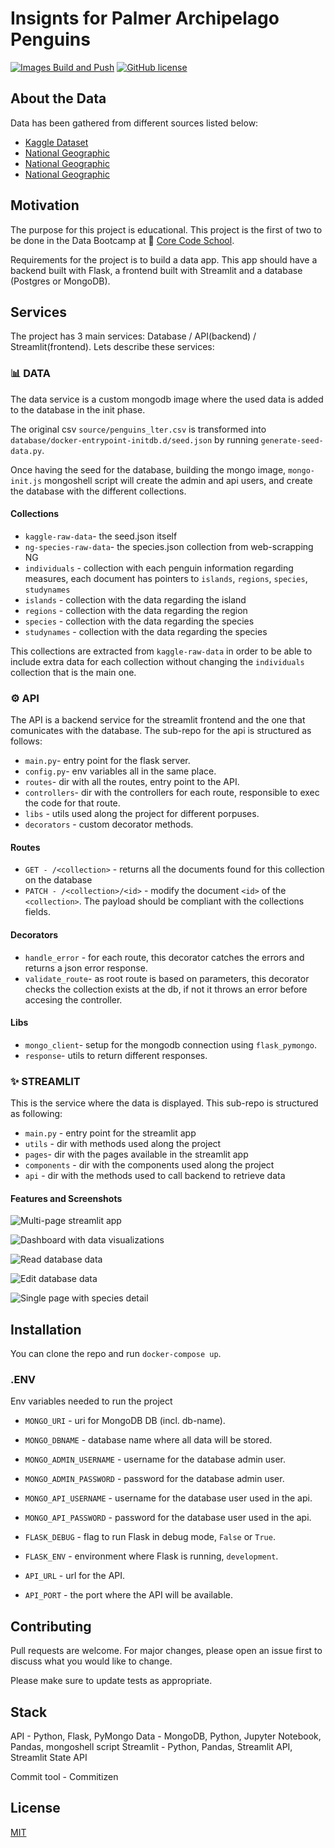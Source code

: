 # Insignts for Palmer Archipelago Penguins

[![Images Build and Push](https://github.com/teresaromero/palmer-penguins/actions/workflows/docker.yml/badge.svg?branch=development&event=push)](https://github.com/teresaromero/palmer-penguins/actions/workflows/docker.yml)
[![GitHub license](https://img.shields.io/github/license/teresaromero/palmer-penguins)](https://github.com/teresaromero/palmer-penguins/blob/development/LICENSE.md)

## About the Data

Data has been gathered from different sources listed below:

- [Kaggle Dataset](https://www.kaggle.com/parulpandey/palmer-archipelago-antarctica-penguin-data)
- [National Geographic](https://www.nationalgeographic.com/animals/birds/facts/gentoo-penguin)
- [National Geographic](https://www.nationalgeographic.com/animals/birds/facts/adelie-penguin)
- [National Geographic](https://www.nationalgeographic.com/animals/birds/facts/chinstrap-penguin)

## Motivation

The purpose for this project is educational. This project is the first of two to be done in the Data Bootcamp at :tangerine: [Core Code School](https://www.corecode.school/bootcamp/big-data-machine-learning).

Requirements for the project is to build a data app. This app should have a backend built with Flask, a frontend built with Streamlit and a database (Postgres or MongoDB).

## Services

The project has 3 main services: Database / API(backend) / Streamlit(frontend). Lets describe these services:

### :bar_chart: DATA

The data service is a custom mongodb image where the used data is added to the database in the init phase.

The original csv `source/penguins_lter.csv` is transformed into `database/docker-entrypoint-initdb.d/seed.json` by running `generate-seed-data.py`.

Once having the seed for the database, building the mongo image, `mongo-init.js` mongoshell script will create the admin and api users, and create the database with the different collections.

#### Collections

- `kaggle-raw-data`- the seed.json itself
- `ng-species-raw-data`- the species.json collection from web-scrapping NG
- `individuals` - collection with each penguin information regarding measures, each document has pointers to `islands`, `regions`, `species`, `studynames`
- `islands` - collection with the data regarding the island
- `regions` - collection with the data regarding the region
- `species` - collection with the data regarding the species
- `studynames` - collection with the data regarding the species

This collections are extracted from `kaggle-raw-data` in order to be able to include extra data for each collection without changing the `individuals` collection that is the main one.

### :gear: API

The API is a backend service for the streamlit frontend and the one that comunicates with the database. The sub-repo for the api is structured as follows:

- `main.py`- entry point for the flask server.
- `config.py`- env variables all in the same place.
- `routes`- dir with all the routes, entry point to the API.
- `controllers`- dir with the controllers for each route, responsible to exec the code for that route.
- `libs` - utils used along the project for different porpuses.
- `decorators` - custom decorator methods.

#### Routes

- `GET - /<collection>` - returns all the documents found for this collection on the database
- `PATCH - /<collection>/<id>` - modify the document `<id>` of the `<collection>`. The payload should be compliant with the collections fields.

#### Decorators

- `handle_error` - for each route, this decorator catches the errors and returns a json error response.
- `validate_route`- as root route is based on parameters, this decorator checks the collection exists at the db, if not it throws an error before accesing the controller.

#### Libs

- `mongo_client`- setup for the mongodb connection using `flask_pymongo`.
- `response`- utils to return different responses.

### :sparkles: STREAMLIT

This is the service where the data is displayed. This sub-repo is structured as following:

- `main.py` - entry point for the streamlit app
- `utils` - dir with methods used along the project
- `pages`- dir with the pages available in the streamlit app
- `components` - dir with the components used along the project
- `api` - dir with the methods used to call backend to retrieve data

#### Features and Screenshots

![Multi-page streamlit app](docs/st_home.jpeg "Multi-page streamlit app")

![Dashboard with data visualizations](docs/st_data_viz.jpeg "Dashboard with data visualizations")

![Read database data](docs/st_datasets.jpeg "Read database data")

![Edit database data](docs/st_data_edit.jpeg "Edit database data")

![Single page with species detail](docs/st_species.jpeg "Single page with species detail")

## Installation

You can clone the repo and run `docker-compose up`.

### .ENV

Env variables needed to run the project

- `MONGO_URI` - uri for MongoDB DB (incl. db-name).
- `MONGO_DBNAME` - database name where all data will be stored.

- `MONGO_ADMIN_USERNAME` - username for the database admin user.
- `MONGO_ADMIN_PASSWORD` - password for the database admin user.

- `MONGO_API_USERNAME` - username for the database user used in the api.
- `MONGO_API_PASSWORD` - password for the database user used in the api.

- `FLASK_DEBUG` - flag to run Flask in debug mode, `False` or `True`.
- `FLASK_ENV` - environment where Flask is running, `development`.

- `API_URL` - url for the API.
- `API_PORT` - the port where the API will be available.

## Contributing

Pull requests are welcome. For major changes, please open an issue first to discuss what you would like to change.

Please make sure to update tests as appropriate.

## Stack

API - Python, Flask, PyMongo
Data - MongoDB, Python, Jupyter Notebook, Pandas, mongoshell script
Streamlit - Python, Pandas, Streamlit API, Streamlit State API

Commit tool - Commitizen

## License

[MIT](https://choosealicense.com/licenses/mit/)
